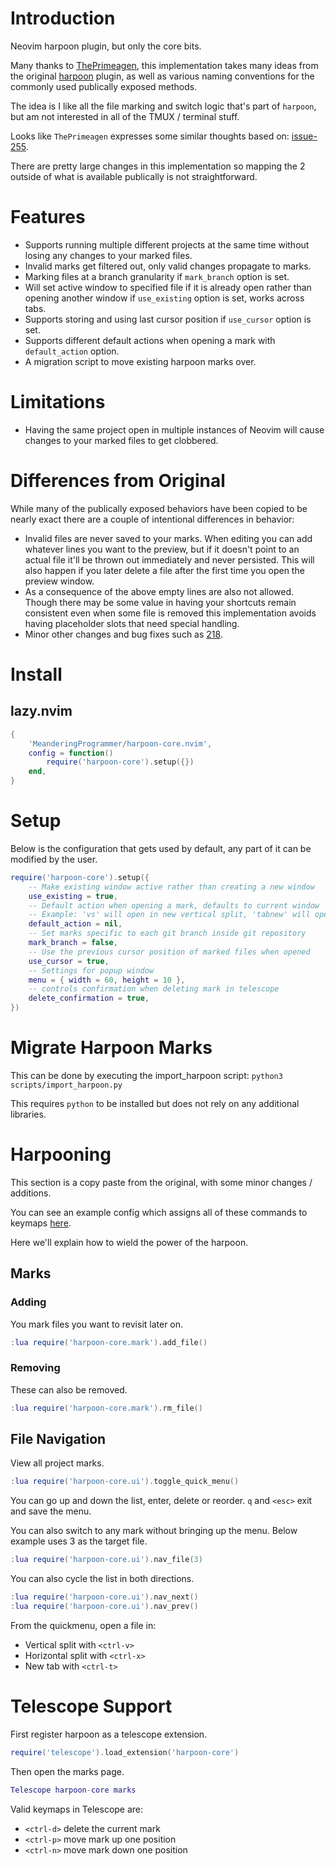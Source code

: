 # Introduction

Neovim harpoon plugin, but only the core bits.

Many thanks to [ThePrimeagen](https://github.com/ThePrimeagen), this
implementation takes many ideas from the original
[harpoon](https://github.com/ThePrimeagen/harpoon) plugin, as well as
various naming conventions for the commonly used publically exposed methods.

The idea is I like all the file marking and switch logic that's part of `harpoon`,
but am not interested in all of the TMUX / terminal stuff.

Looks like `ThePrimeagen` expresses some similar thoughts based on:
[issue-255](https://github.com/ThePrimeagen/harpoon/issues/255).

There are pretty large changes in this implementation so mapping the 2 outside
of what is available publically is not straightforward.

# Features

- Supports running multiple different projects at the same time without losing any
  changes to your marked files.
- Invalid marks get filtered out, only valid changes propagate to marks.
- Marking files at a branch granularity if `mark_branch` option is set.
- Will set active window to specified file if it is already open rather than
  opening another window if `use_existing` option is set, works across tabs.
- Supports storing and using last cursor position if `use_cursor` option is set.
- Supports different default actions when opening a mark with `default_action` option.
- A migration script to move existing harpoon marks over.

# Limitations

- Having the same project open in multiple instances of Neovim will cause
  changes to your marked files to get clobbered.

# Differences from Original

While many of the publically exposed behaviors have been copied to be nearly exact
there are a couple of intentional differences in behavior:

- Invalid files are never saved to your marks. When editing you can add whatever
  lines you want to the preview, but if it doesn't point to an actual file it'll
  be thrown out immediately and never persisted. This will also happen if you later
  delete a file after the first time you open the preview window.
- As a consequence of the above empty lines are also not allowed. Though there may
  be some value in having your shortcuts remain consistent even when some file is
  removed this implementation avoids having placeholder slots that need special handling.
- Minor other changes and bug fixes such as [218](https://github.com/ThePrimeagen/harpoon/pull/218).

# Install

## lazy.nvim

```lua
{
    'MeanderingProgrammer/harpoon-core.nvim',
    config = function()
        require('harpoon-core').setup({})
    end,
}
```

# Setup

Below is the configuration that gets used by default, any part of it can be modified
by the user.

```lua
require('harpoon-core').setup({
    -- Make existing window active rather than creating a new window
    use_existing = true,
    -- Default action when opening a mark, defaults to current window
    -- Example: 'vs' will open in new vertical split, 'tabnew' will open in new tab
    default_action = nil,
    -- Set marks specific to each git branch inside git repository
    mark_branch = false,
    -- Use the previous cursor position of marked files when opened
    use_cursor = true,
    -- Settings for popup window
    menu = { width = 60, height = 10 },
    -- controls confirmation when deleting mark in telescope
    delete_confirmation = true,
})
```

# Migrate Harpoon Marks

This can be done by executing the import_harpoon script: `python3 scripts/import_harpoon.py`

This requires `python` to be installed but does not rely on any additional libraries.

# Harpooning

This section is a copy paste from the original, with some minor changes / additions.

You can see an example config which assigns all of these commands to keymaps
[here](https://github.com/MeanderingProgrammer/dotfiles/blob/main/.config/nvim/lua/plugins/harpooncore.lua).

Here we'll explain how to wield the power of the harpoon.

## Marks

### Adding

You mark files you want to revisit later on.

```lua
:lua require('harpoon-core.mark').add_file()
```

### Removing

These can also be removed.

```lua
:lua require('harpoon-core.mark').rm_file()
```

## File Navigation

View all project marks.

```lua
:lua require('harpoon-core.ui').toggle_quick_menu()
```

You can go up and down the list, enter, delete or reorder. `q` and `<esc>` exit
and save the menu.

You can also switch to any mark without bringing up the menu. Below example uses
3 as the target file.

```lua
:lua require('harpoon-core.ui').nav_file(3)
```

You can also cycle the list in both directions.

```lua
:lua require('harpoon-core.ui').nav_next()
:lua require('harpoon-core.ui').nav_prev()
```

From the quickmenu, open a file in:

- Vertical split with `<ctrl-v>`
- Horizontal split with `<ctrl-x>`
- New tab with `<ctrl-t>`

# Telescope Support

First register harpoon as a telescope extension.

```lua
require('telescope').load_extension('harpoon-core')
```

Then open the marks page.

```lua
Telescope harpoon-core marks
```

Valid keymaps in Telescope are:

- `<ctrl-d>` delete the current mark
- `<ctrl-p>` move mark up one position
- `<ctrl-n>` move mark down one position
